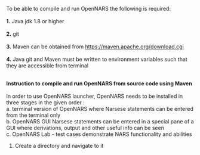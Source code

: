 To be able to compile and run OpenNARS the following is required:
<br/><br/>
**1.** Java jdk 1.8 or higher
<br/><br/>
**2.** git  
<br/>
**3.** Maven can be obtained from https://maven.apache.org/download.cgi
<br/><br/>
**4.** Java git and Maven must be written to environment variables such that they are accessible from terminal
<br/><br/>

**Instruction to compile and run OpenNARS from source code using Maven**
<br/><br/>
In order to use OpenNARS launcher, OpenNARS needs to be installed in three stages in the given order : 
<br/>
a. terminal version of OpenNARS where Narsese statements can be entered from the terminal only
<br/>
b. OpenNARS GUI Narsese statements can be entered in a special pane of a GUI where derivations, output and other useful info can be seen
<br/>
c. OpenNARS Lab - test cases demonstrate NARS functionality and abilities


1. Create a directory and navigate to it
<br/><br/>
